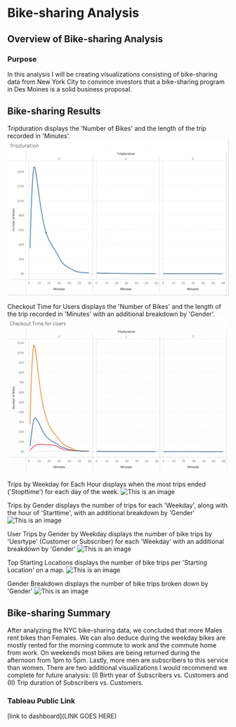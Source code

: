 # Bike-sharing Analysis

## Overview of Bike-sharing Analysis

### Purpose

In this analysis I will be creating visualizations consisting of bike-sharing data from New York City to convince investors that a bike-sharing program in Des Moines is a solid business proposal.

## Bike-sharing Results

Tripduration displays the 'Number of Bikes' and the length of the trip recorded in 'Minutes'.
![This is an image](https://github.com/ddigioac/bike-sharing/blob/6cf476541ca0545c68119520180b9e70fc225967/Tripduration.png)

Checkout Time for Users displays the 'Number of Bikes' and the length of the trip recorded in 'Minutes' with an additional breakdown by 'Gender'.
![This is an image](https://github.com/ddigioac/bike-sharing/blob/0a555a5a9004465939b9e3c66a491ef5e5f8004a/Checkout%20Time%20for%20Users.png)

Trips by Weekday for Each Hour displays when the most trips ended ('Stopttime') for each day of the week. 
![This is an image]()

Trips by Gender displays the number of trips for each 'Weekday', along with the hour of 'Starttime', with an additional breakdown by 'Gender'
![This is an image]()

User Trips by Gender by Weekday displays the number of bike trips by 'Uesrtype' (Customer or Subscriber) for each 'Weekday' with an additional breakdown by 'Gender'
![This is an image]()

Top Starting Locations displays the number of bike trips per 'Starting Location' on a map.
![This is an image]()

Gender Breakdown displays the number of bike trips broken down by 'Gender'
![This is an image]()

## Bike-sharing Summary 

After analyzing the NYC bike-sharing data, we concluded that more Males rent bikes than Females. We can also deduce during the weekday bikes are mostly rented for the morning commute to work and the commute home from work. On weekends most bikes are being returned during the afternoon from 1pm to 5pm. Lastly, more men are subscribers to this service than women. There are two additional visualizations I would recommend we complete for future analysis: (I) Birth year of Subscribers vs. Customers and (II) Trip duration of Subscribers vs. Customers. 

### Tableau Public Link
[link to dashboard](LINK GOES HERE)
